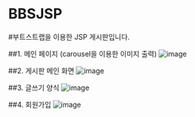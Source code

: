 # BBSJSP
#부트스트랩을 이용한 JSP 게시판입니다.


##1. 메인 페이지  (carousel을 이용한 이미지 출력)
![image](https://user-images.githubusercontent.com/48196352/76629554-cb0c7800-6581-11ea-8a88-ee9c70776649.png)




##2. 게시판 메인 화면
![image](https://user-images.githubusercontent.com/48196352/76629982-96e58700-6582-11ea-839c-1d5a23dc2764.png)





##3. 글쓰기 양식
![image](https://user-images.githubusercontent.com/48196352/76629702-0c9d2300-6582-11ea-8028-2b766796749d.png)





##4. 회원가입
![image](https://user-images.githubusercontent.com/48196352/76629749-2474a700-6582-11ea-8b5e-64d47401e6ed.png)
